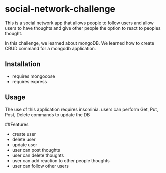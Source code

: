 # social-network-challenge

This is a social network app that allows people to follow users and allow users to have thoughts and give other people the option to react to peoples thought.

In this challenge, we learned about mongoDB. We learned how to create CRUD command for a mongodb application.

## Installation
- requires mongooose 
- requires express

## Usage
The use of this application requires insominia. users can perform Get, Put, Post, Delete commands to update the DB

##Features

- create user
- delete user 
- update user
- user can post thoughts
- user can delete thoughts
- user can add reaction to other people thoughts
- user can follow other users
